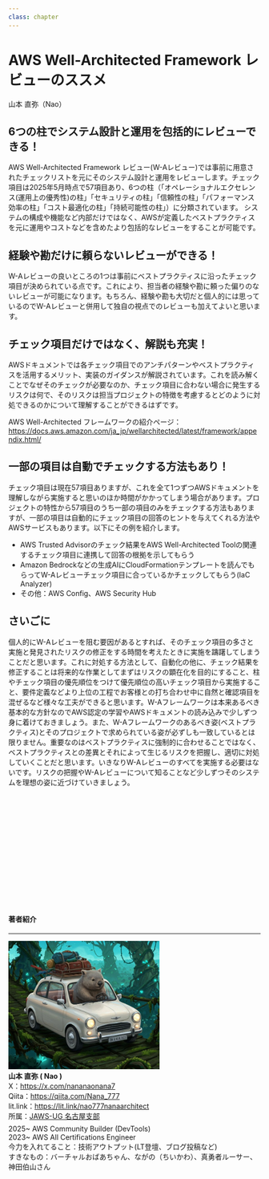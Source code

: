 ```yaml
---
class: chapter
---
```


# AWS Well-Architected Framework レビューのススメ

<div class="flush-right">
山本 直弥（Nao）
</div>

## 6つの柱でシステム設計と運用を包括的にレビューできる！
AWS Well-Architected Framework レビュー(W-Aレビュー)では事前に用意されたチェックリストを元にそのシステム設計と運用をレビューします。チェック項目は2025年5月時点で57項目あり、6つの柱（「オペレーショナルエクセレンス(運用上の優秀性)の柱」「セキュリティの柱」「信頼性の柱」「パフォーマンス効率の柱」「コスト最適化の柱」「持続可能性の柱」）に分類されています。
システムの構成や機能など内部だけではなく、AWSが定義したベストプラクティスを元に運用やコストなどを含めたより包括的なレビューをすることが可能です。

## 経験や勘だけに頼らないレビューができる！
W-Aレビューの良いところの1つは事前にベストプラクティスに沿ったチェック項目が決められている点です。これにより、担当者の経験や勘に頼った偏りのないレビューが可能になります。もちろん、経験や勘も大切だと個人的には思っているのでW-Aレビューと併用して独自の視点でのレビューも加えてよいと思います。

## チェック項目だけではなく、解説も充実！
AWSドキュメントでは各チェック項目でのアンチパターンやベストプラクティスを活用するメリット、実装のガイダンスが解説されています。これを読み解くことでなぜそのチェックが必要なのか、チェック項目に合わない場合に発生するリスクは何で、そのリスクは担当プロジェクトの特徴を考慮するとどのように対処できるのかについて理解することができるはずです。  

  AWS Well-Architected フレームワークの紹介ページ：
  <span class="footnote">https://docs.aws.amazon.com/ja_jp/wellarchitected/latest/framework/appendix.html/</span>


## 一部の項目は自動でチェックする方法もあり！
チェック項目は現在57項目ありますが、これを全て1つずつAWSドキュメントを理解しながら実施すると思いのほか時間がかかってしまう場合があります。プロジェクトの特性から57項目のうち一部の項目のみをチェックする方法もありますが、一部の項目は自動的にチェック項目の回答のヒントを与えてくれる方法やAWSサービスもあります。以下にその例を紹介します。
- AWS Trusted Advisorのチェック結果をAWS Well-Architected Toolの関連するチェック項目に連携して回答の根拠を示してもらう
- Amazon Bedrockなどの生成AIにCloudFormationテンプレートを読んでもらってW-Aレビューチェック項目に合っているかチェックしてもらう(IaC Analyzer)
- その他：AWS Config、AWS Security Hub


## さいごに
個人的にW-Aレビューを阻む要因があるとすれば、そのチェック項目の多さと実施と発見されたリスクの修正をする時間を考えたときに実施を躊躇してしまうことだと思います。これに対処する方法として、自動化の他に、チェック結果を修正することは将来的な作業としてまずはリスクの顕在化を目的にすること、柱やチェック項目の優先順位をつけて優先順位の高いチェック項目から実施すること、要件定義などより上位の工程でお客様との打ち合わせ中に自然と確認項目を混ぜるなど様々な工夫ができると思います。W-Aフレームワークは本来あるべき基本的な方針なのでAWS認定の学習やAWSドキュメントの読み込みで少しずつ身に着けておきましょう。また、W-Aフレームワークのあるべき姿(ベストプラクティス)とそのプロジェクトで求められている姿が必ずしも一致しているとは限りません。重要なのはベストプラクティスに強制的に合わせることではなく、ベストプラクティスとの差異とそれによって生じるリスクを把握し、適切に対処していくことだと思います。いきなりW-Aレビューのすべてを実施する必要はないです。リスクの把握やW-Aレビューについて知ることなど少しずつそのシステムを理想の姿に近づけていきましょう。

　  
　  
　  
　  
　  
　  
　  
　  
　  
　  
　  



#### 著者紹介

---

<div class="author-profile">
    <img src="images/naosan.jpg" width="60%">
    <div>
        <div>
            <b>山本 直弥 ( Nao )</b></br> 
            X：<a href="https://x.com/nananaonana7">https://x.com/nananaonana7</a></br> 
            Qiita：<a href="https://qiita.com/Nana_777">https://qiita.com/Nana_777</a></br> 
            lit.link：<a href="https://qiita.com/Nana_777">https://lit.link/nao777nanaarchitect</a></br> 
            所属：<a href="https://jawsug-nagoya.connpass.com/">JAWS-UG 名古屋支部</a>
        </div>
    </div>
</div>
<p style="margin-top: 0.5em; margin-bottom: 2em;">
2025~ AWS Community Builder (DevTools)<br>
2023~ AWS All Certifications Engineer<br>
今力を入れてること：技術アウトプット(LT登壇、ブログ投稿など) <br> 
すきなもの：バーチャルおばあちゃん、ながの（ちいかわ）、真勇者ルーサー、神田伯山さん<br>
</p>